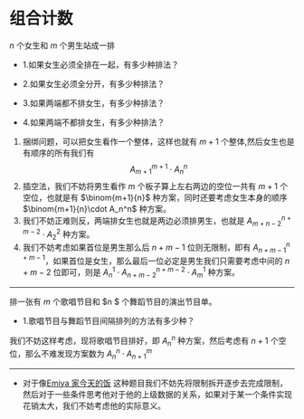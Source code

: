 # 组合计数
$n$ 个女生和 $m$ 个男生站成一排

- 1.如果女生必须全排在一起，有多少种排法？

- 2.如果女生必须全分开，有多少种排法？

- 3.如果两端都不排女生，有多少种排法？

- 4.如果两端不都排女生，有多少种排法？

1. 捆绑问题，可以把女生看作一个整体，这样也就有 $m+1$ 个整体,然后女生也是有顺序的所有我们有
$$ A_{m+1}^{m+1} \cdot A_{n}^{n} $$
2. 插空法，我们不妨将男生看作 $m$ 个板子算上左右两边的空位一共有 $m+1$ 个空位，也就是有 $\binom{m+1}{n}$ 种方案，同时还要考虑女生本身的顺序 $\binom{m+1}{n}\cdot A_n^n$ 种方案。
3. 我们不妨正难则反，两端排女生也就是两边必须排男生，也就是 $A_{m+n-2}^{n+m-2}\cdot A_2^2$ 种方案。
4. 我们不妨考虑如果首位是男生那么后 $n+m-1$ 位则无限制，即有 $A_{n+m-1}^{n+m-1}$，如果首位是女生，那么最后一位必定是男生我们只需要考虑中间的 $n+m-2$ 位即可，则是 $A_n^1\cdot A_{n+m-2}^{n+m-2}\cdot A_{m}^1$ 种方案。
---

排一张有 $m$ 个歌唱节目和 $n    $ 个舞蹈节目的演出节目单。     


- 1.歌唱节目与舞蹈节目间隔排列的方法有多少种？

我们不妨这样考虑，现将歌唱节目排好，即 $A_n^n$ 种方案，然后考虑有 $n+1$ 个空位，那么不难发现方案数为 $A_n^n\cdot A_{n+1}^m$

---
- 对于像[Emiya 家今天的饭](https://www.luogu.com.cn/problem/P5664)
这种题目我们不妨先将限制拆开逐步去完成限制，然后对于一些条件思考他对于他的上级数据的关系，如果对于某一个条件实现花销太大，我们不妨考虑他的实际意义。
